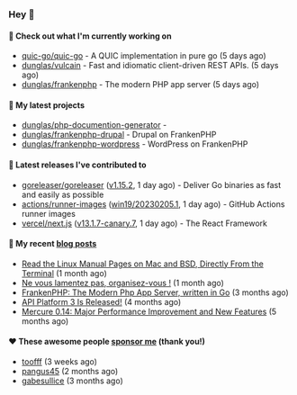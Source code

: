 ### Hey 👋

#### 👷 Check out what I'm currently working on

- [quic-go/quic-go](https://github.com/quic-go/quic-go) - A QUIC implementation in pure go (5 days ago)
- [dunglas/vulcain](https://github.com/dunglas/vulcain) - Fast and idiomatic client-driven REST APIs. (5 days ago)
- [dunglas/frankenphp](https://github.com/dunglas/frankenphp) - The modern PHP app server (5 days ago)

#### 🌱 My latest projects

- [dunglas/php-documention-generator](https://github.com/dunglas/php-documention-generator) - 
- [dunglas/frankenphp-drupal](https://github.com/dunglas/frankenphp-drupal) - Drupal on FrankenPHP
- [dunglas/frankenphp-wordpress](https://github.com/dunglas/frankenphp-wordpress) - WordPress on FrankenPHP

#### 🔭 Latest releases I've contributed to

- [goreleaser/goreleaser](https://github.com/goreleaser/goreleaser) ([v1.15.2](https://github.com/goreleaser/goreleaser/releases/tag/v1.15.2), 1 day ago) - Deliver Go binaries as fast and easily as possible
- [actions/runner-images](https://github.com/actions/runner-images) ([win19/20230205.1](https://github.com/actions/runner-images/releases/tag/win19/20230205.1), 1 day ago) - GitHub Actions runner images
- [vercel/next.js](https://github.com/vercel/next.js) ([v13.1.7-canary.7](https://github.com/vercel/next.js/releases/tag/v13.1.7-canary.7), 1 day ago) - The React Framework

#### 📜 My recent [blog posts](https://dunglas.fr)

- [Read the Linux Manual Pages on Mac and BSD, Directly From the Terminal](https://dunglas.dev/2022/12/read-the-linux-manual-pages-on-mac-and-bsd-directly-from-the-terminal/) (1 month ago)
- [Ne vous lamentez pas, organisez-vous !](https://dunglas.dev/2022/12/ne-vous-lamentez-pas-organisez-vous/) (1 month ago)
- [FrankenPHP: The Modern Php App Server, written in Go](https://dunglas.dev/2022/10/frankenphp-the-modern-php-app-server-written-in-go/) (3 months ago)
- [API Platform 3 Is Released!](https://dunglas.dev/2022/09/api-platform-3-is-released/) (4 months ago)
- [Mercure 0.14: Major Performance Improvement and New Features](https://dunglas.dev/2022/09/mercure-0-14/) (5 months ago)

#### ❤️ These awesome people [sponsor me](https://github.com/sponsors/dunglas) (thank you!)

- [toofff](https://github.com/toofff) (3 weeks ago)
- [pangus45](https://github.com/pangus45) (2 months ago)
- [gabesullice](https://github.com/gabesullice) (3 months ago)
